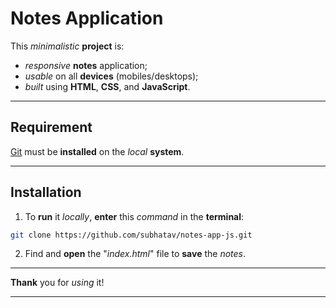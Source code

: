 # Notes Application

This *minimalistic* **project** is:

* *responsive* **notes** application;
* *usable* on all **devices** (mobiles/desktops);
* *built* using **HTML**, **CSS**, and **JavaScript**.

<hr/>

## Requirement

[Git](https://git-scm.com/downloads "Download Git") must be **installed** on the *local* **system**.

<hr/>

## Installation

1. To **run** it *locally*, **enter** this *command* in the **terminal**:

```bash
git clone https://github.com/subhatav/notes-app-js.git
```

2. Find and **open** the "*index.html*" file to **save** the *notes*.

<hr/>

**Thank** you for *using* it!

<hr/>